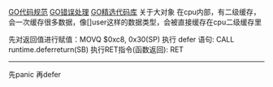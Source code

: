 [GO代码规范](https://github.com/golang/go/wiki/CodeReviewComments)
[GO错误处理](https://blog.golang.org/error-handling-and-go)
[GO精选代码库](https://github.com/avelino/awesome-go)
关于大对象
在cpu内部，有二级缓存，会一次缓存很多数据，像[]user这样的数据类型，会被直接缓存在cpu二级缓存里


先对返回值进行赋值：MOVQ $0xc8, 0x30(SP)
执行 defer 语句: CALL runtime.deferreturn(SB)
执行RET指令(函数返回): RET
- - - - - 
先panic 再defer